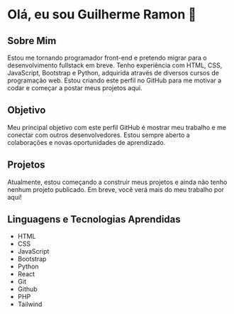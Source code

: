 # Olá, eu sou Guilherme Ramon 👋

## Sobre Mim

Estou me tornando programador front-end e pretendo migrar para o desenvolvimento fullstack em breve. Tenho experiência com HTML, CSS, JavaScript, Bootstrap e Python, adquirida através de diversos cursos de programação web. Estou criando este perfil no GitHub para me motivar a codar e começar a postar meus projetos aqui.

## Objetivo

Meu principal objetivo com este perfil GitHub é mostrar meu trabalho e me conectar com outros desenvolvedores. Estou sempre aberto a colaborações e novas oportunidades de aprendizado.

## Projetos

Atualmente, estou começando a construir meus projetos e ainda não tenho nenhum projeto publicado. Em breve, você verá mais do meu trabalho por aqui!

## Linguagens e Tecnologias Aprendidas

- HTML
- CSS
- JavaScript
- Bootstrap
- Python
- React
- Git
- Github
- PHP
- Tailwind
